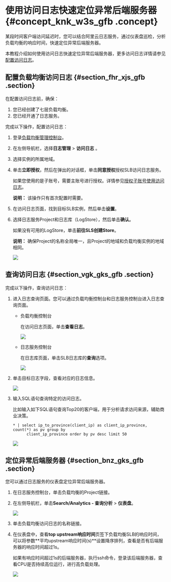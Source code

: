 # 使用访问日志快速定位异常后端服务器 {#concept_knk_w3s_gfb .concept}

某段时间客户端访问延迟时，您可以结合阿里云日志服务，通过仪表盘巡检，分析负载均衡的响应时间，快速定位异常后端服务器。

本教程介绍如何使用访问日志快速定位异常后端服务器，更多访问日志详情请参见[配置访问日志](../cn.zh-CN/用户指南/日志管理/配置访问日志.md#)。

## 配置负载均衡访问日志 {#section_fhr_xjs_gfb .section}

在配置访问日志前，确保：

1.  您已经创建了七层负载均衡。
2.  您已经开通了日志服务。

完成以下操作，配置访问日志：

1.  登录[负载均衡管理控制台](https://slb.console.aliyun.com)。
2.  在左侧导航栏，选择**日志管理** \> **访问日志** 。
3.  选择实例的所属地域。
4.  单击**立即授权**，然后在弹出的对话框，单击**同意授权**授权SLB访问日志服务。

    如果您使用的是子账号，需要主账号进行授权。详情参见[授权子账号使用访问日志](../cn.zh-CN/历史文档/用户指南（旧版控制台）/日志管理/授权子账号使用访问日志.md#)。

    **说明：** 该操作只有首次配置时需要。

5.  在访问日志页面，找到目标SLB实例，然后单击**设置**。
6.  选择日志服务Project和日志库（LogStore），然后单击**确认**。

    如果没有可用的LogStore，单击**前往SLS创建Store**。

    **说明：** 确保Project的名称全局唯一，且Project的地域和负载均衡实例的地域相同。

    ![](http://static-aliyun-doc.oss-cn-hangzhou.aliyuncs.com/assets/img/15681/15421820707478_zh-CN.png)


## 查询访问日志 {#section_vgk_gks_gfb .section}

完成以下操作，查询访问日志：

1.  进入日志查询页面。您可以通过负载均衡控制台和日志服务控制台进入日志查询页面。
    -   负载均衡控制台

        在访问日志页面，单击**查看日志**。

        ![](http://static-aliyun-doc.oss-cn-hangzhou.aliyuncs.com/assets/img/15681/15421820707479_zh-CN.png)

    -   日志服务控制台

        在日志库页面，单击SLB日志库的**查询**选项。

        ![](http://static-aliyun-doc.oss-cn-hangzhou.aliyuncs.com/assets/img/15681/154218207112838_zh-CN.png)

2.  单击目标日志字段，查看对应的日志信息。

    ![](http://static-aliyun-doc.oss-cn-hangzhou.aliyuncs.com/assets/img/15681/154218207112857_zh-CN.png)

3.  输入SQL语句查询特定的访问日志。

    比如输入如下SQL语句查询Top20的客户端，用于分析请求访问来源，辅助商业决策。

    ```
    * | select ip_to_province(client_ip) as client_ip_province, count(*) as pv group by
          client_ip_province order by pv desc limit 50
    ```

    ![](../DNslb1866251/../DNSLB11827830/images/2494_zh-CN.png)


## 定位异常后端服务器 {#section_bnz_gks_gfb .section}

您可以通过日志服务的仪表盘定位异常后端服务器。

1.  在日志服务控制台，单击负载均衡的Project链接。
2.  在左侧导航栏，单击**Search/Analytics - 查询分析** \> **仪表盘**。

    ![](http://static-aliyun-doc.oss-cn-hangzhou.aliyuncs.com/assets/img/15681/154218207112867_zh-CN.png)

3.  单击负载均衡访问日志的名称链接。
4.  在仪表盘中，查看**top upstream响应时间**页签下负载均衡SLB的响应时间，可以将参数**平均upstream响应时间\(s\)**设置降序排列，查看是否有后端服务器的响应时间超过1s。

    如果有响应时间超过1s的后端服务器，执行ssh命令，登录该后端服务器，查看CPU是否持续高位运行，进行高负载处理。

    ![](http://static-aliyun-doc.oss-cn-hangzhou.aliyuncs.com/assets/img/21832/154218207112870_zh-CN.png)


